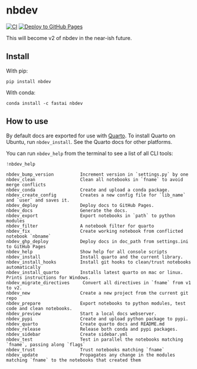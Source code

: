 nbdev
================

<!-- WARNING: THIS FILE WAS AUTOGENERATED! DO NOT EDIT! -->

[![CI](https://github.com/fastai/nbdev/actions/workflows/test.yaml/badge.svg)](https://github.com/fastai/nbdev/actions/workflows/test.yaml)
[![Deploy to GitHub
Pages](https://github.com/fastai/nbdev/actions/workflows/deploy.yaml/badge.svg)](https://github.com/fastai/nbdev/actions/workflows/deploy.yaml)

This will become v2 of nbdev in the near-ish future.

## Install

With pip:

    pip install nbdev

With conda:

    conda install -c fastai nbdev

## How to use

By default docs are exported for use with [Quarto](https://quarto.org/).
To install Quarto on Ubuntu, run `nbdev_install`. See the Quarto
docs for other platforms.

You can run `nbdev_help` from the terminal to see a list of all CLI
tools:

``` python
!nbdev_help
```

    nbdev_bump_version          Increment version in `settings.py` by one
    nbdev_clean                 Clean all notebooks in `fname` to avoid merge conflicts
    nbdev_conda                 Create and upload a conda package.
    nbdev_create_config         Creates a new config file for `lib_name` and `user` and saves it.
    nbdev_deploy                Deploy docs to GitHub Pages.
    nbdev_docs                  Generate the docs.
    nbdev_export                Export notebooks in `path` to python modules
    nbdev_filter                A notebook filter for quarto
    nbdev_fix                   Create working notebook from conflicted notebook `nbname`
    nbdev_ghp_deploy            Deploy docs in doc_path from settings.ini to GitHub Pages
    nbdev_help                  Show help for all console scripts
    nbdev_install               Install quarto and the current library.
    nbdev_install_hooks         Install git hooks to clean/trust notebooks automatically
    nbdev_install_quarto        Installs latest quarto on mac or linux.  Prints instructions for Windows.
    nbdev_migrate_directives     Convert all directives in `fname` from v1 to v2.
    nbdev_new                   Create a new project from the current git repo
    nbdev_prepare               Export notebooks to python modules, test code and clean notebooks.
    nbdev_preview               Start a local docs webserver.
    nbdev_pypi                  Create and upload python package to pypi.
    nbdev_quarto                Create quarto docs and README.md
    nbdev_release               Release both conda and pypi packages.
    nbdev_sidebar               Create sidebar.yml
    nbdev_test                  Test in parallel the notebooks matching `fname`, passing along `flags`
    nbdev_trust                 Trust notebooks matching `fname`
    nbdev_update                Propagates any change in the modules matching `fname` to the notebooks that created them
